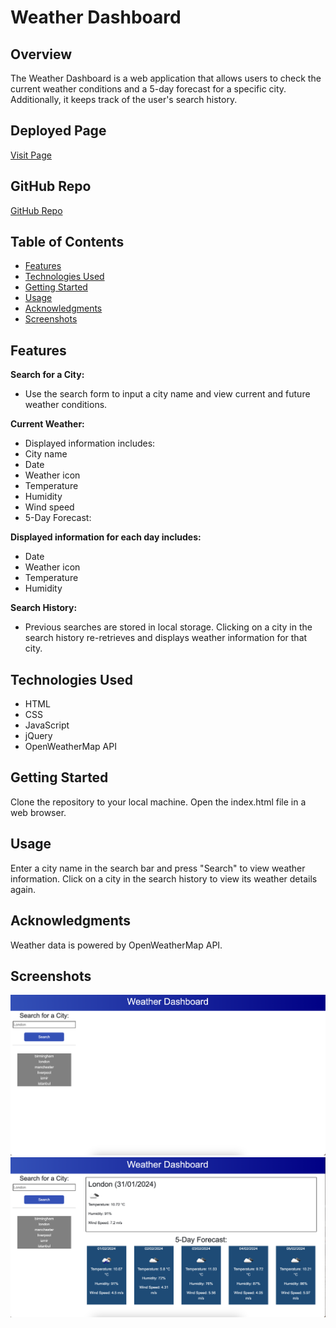 # Weather Dashboard

## Overview

The Weather Dashboard is a web application that allows users to check the current weather conditions and a 5-day forecast for a specific city. Additionally, it keeps track of the user's search history.

## Deployed Page

[Visit Page](https://aysegulozen.github.io/Weather-Dashboard/)

## GitHub Repo

[GitHub Repo](https://github.com/Aysegulozen/Weather-Dashboard)

## Table of Contents
- [Features](#features)
- [Technologies Used](#technologies-used)
- [Getting Started](#getting-started)
- [Usage](#usage)
- [Acknowledgments](#acknowledgments)
- [Screenshots](#screenshots)


## Features
**Search for a City:**

- Use the search form to input a city name and view current and future weather conditions.

**Current Weather:**

- Displayed information includes:
- City name
- Date
- Weather icon
- Temperature
- Humidity
- Wind speed
- 5-Day Forecast:

**Displayed information for each day includes:**
- Date
- Weather icon
- Temperature
- Humidity

**Search History:**

- Previous searches are stored in local storage.
Clicking on a city in the search history re-retrieves and displays weather information for that city.

## Technologies Used
- HTML
- CSS
- JavaScript
- jQuery
- OpenWeatherMap API

## Getting Started
Clone the repository to your local machine.
Open the index.html file in a web browser.

## Usage
Enter a city name in the search bar and press "Search" to view weather information.
Click on a city in the search history to view its weather details again.

## Acknowledgments
Weather data is powered by OpenWeatherMap API.

## Screenshots
![screenshots1](./styles/image/Screenshot%20search.png)
![screenshot2](./styles/image/Screenshot%20weather.png)